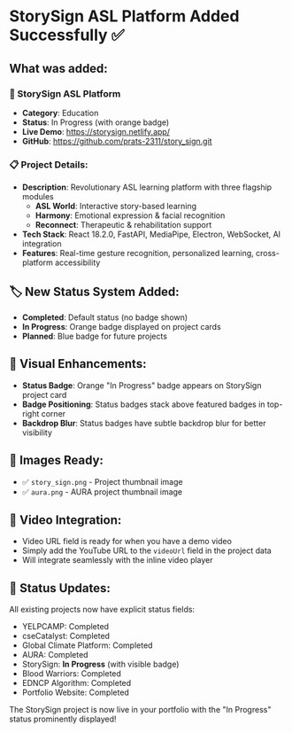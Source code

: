# StorySign ASL Platform Added Successfully ✅

## What was added:

### 🤟 StorySign ASL Platform

- **Category**: Education
- **Status**: In Progress (with orange badge)
- **Live Demo**: https://storysign.netlify.app/
- **GitHub**: https://github.com/prats-2311/story_sign.git

### 📋 Project Details:

- **Description**: Revolutionary ASL learning platform with three flagship modules
  - **ASL World**: Interactive story-based learning
  - **Harmony**: Emotional expression & facial recognition
  - **Reconnect**: Therapeutic & rehabilitation support
- **Tech Stack**: React 18.2.0, FastAPI, MediaPipe, Electron, WebSocket, AI integration
- **Features**: Real-time gesture recognition, personalized learning, cross-platform accessibility

## 🏷️ New Status System Added:

- **Completed**: Default status (no badge shown)
- **In Progress**: Orange badge displayed on project cards
- **Planned**: Blue badge for future projects

## 🎨 Visual Enhancements:

- **Status Badge**: Orange "In Progress" badge appears on StorySign project card
- **Badge Positioning**: Status badges stack above featured badges in top-right corner
- **Backdrop Blur**: Status badges have subtle backdrop blur for better visibility

## 📸 Images Ready:

- ✅ `story_sign.png` - Project thumbnail image
- ✅ `aura.png` - AURA project thumbnail image

## 🎥 Video Integration:

- Video URL field is ready for when you have a demo video
- Simply add the YouTube URL to the `videoUrl` field in the project data
- Will integrate seamlessly with the inline video player

## 🔄 Status Updates:

All existing projects now have explicit status fields:

- YELPCAMP: Completed
- cseCatalyst: Completed
- Global Climate Platform: Completed
- AURA: Completed
- StorySign: **In Progress** (with visible badge)
- Blood Warriors: Completed
- EDNCP Algorithm: Completed
- Portfolio Website: Completed

The StorySign project is now live in your portfolio with the "In Progress" status prominently displayed!
